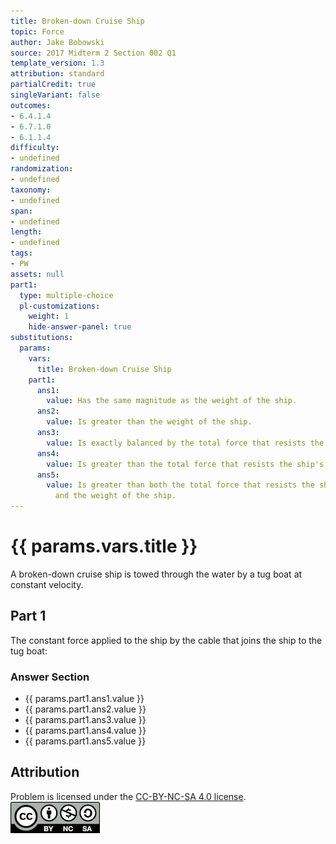 ```yaml
---
title: Broken-down Cruise Ship
topic: Force
author: Jake Bobowski
source: 2017 Midterm 2 Section 002 Q1
template_version: 1.3
attribution: standard
partialCredit: true
singleVariant: false
outcomes:
- 6.4.1.4
- 6.7.1.0
- 6.1.1.4
difficulty:
- undefined
randomization:
- undefined
taxonomy:
- undefined
span:
- undefined
length:
- undefined
tags:
- PW
assets: null
part1:
  type: multiple-choice
  pl-customizations:
    weight: 1
    hide-answer-panel: true
substitutions:
  params:
    vars:
      title: Broken-down Cruise Ship
    part1:
      ans1:
        value: Has the same magnitude as the weight of the ship.
      ans2:
        value: Is greater than the weight of the ship.
      ans3:
        value: Is exactly balanced by the total force that resists the ship's motion.
      ans4:
        value: Is greater than the total force that resists the ship's motion.
      ans5:
        value: Is greater than both the total force that resists the ship's motion
          and the weight of the ship.
---
```

# {{ params.vars.title }}
A broken-down cruise ship is towed through the water by a tug boat at constant velocity.

## Part 1

The constant force applied to the ship by the cable that joins the ship to the tug boat:

### Answer Section

- {{ params.part1.ans1.value }}
- {{ params.part1.ans2.value }}
- {{ params.part1.ans3.value }}
- {{ params.part1.ans4.value }}
- {{ params.part1.ans5.value }}

## Attribution

Problem is licensed under the [CC-BY-NC-SA 4.0 license](https://creativecommons.org/licenses/by-nc-sa/4.0/).<br> ![The Creative Commons 4.0 license requiring attribution-BY, non-commercial-NC, and share-alike-SA license.](https://raw.githubusercontent.com/firasm/bits/master/by-nc-sa.png)